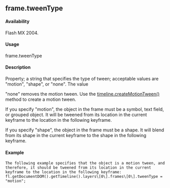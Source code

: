 ## frame.tweenType

#### Availability

Flash MX 2004.

#### Usage

frame.tweenType

#### Description

Property; a string that specifies the type of tween; acceptable values are "motion", "shape", or "none". The value
>
"none" removes the motion tween. Use the [timeline.createMotionTween()](#_bookmark1044) method to create a motion tween.
>
If you specify "motion", the object in the frame must be a symbol, text field, or grouped object. It will be tweened from its location in the current keyframe to the location in the following keyframe.
>
If you specify "shape", the object in the frame must be a shape. It will blend from its shape in the current keyframe to the shape in the following keyframe.

#### Example

```
The following example specifies that the object is a motion tween, and therefore, it should be tweened from its location in the current keyframe to the location in the following keyframe:
fl.getDocumentDOM().getTimeline().layers\[0\].frames\[0\].tweenType = "motion";

```